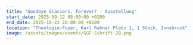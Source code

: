 ```yaml
---
title: "Goodbye Glaciers. Forever? - Ausstellung"
start_date: 2025-09-12 08:00:00 +0200
end_date: 2025-10-23 20:00:00 +0200
location: "Theologie-Foyer, Karl Rahner Platz 1, 1 Stock, Innsbruck"
image: /assets/images/events/GGF-Schrift-2B.png
---
```

